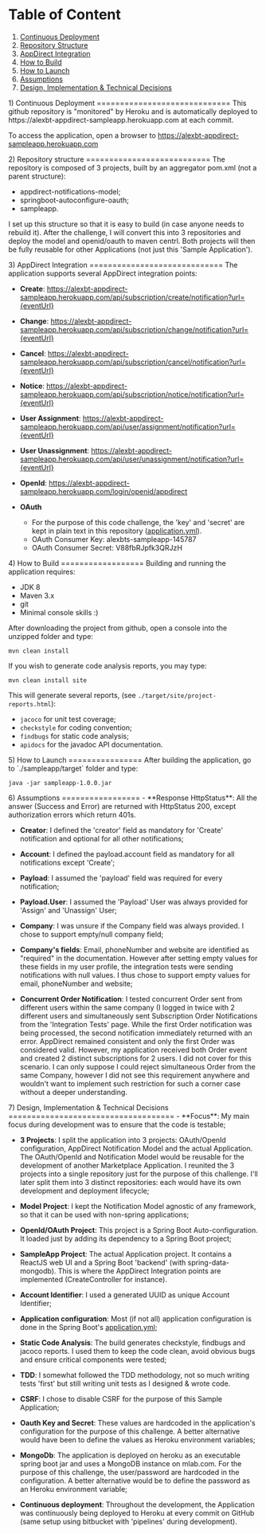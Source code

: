 Table of Content
=================
1. [Continuous Deployment](#continuous-deployment)
2. [Repository Structure](#repository-structure)
3. [AppDirect Integration](#appdirect-integration)
4. [How to Build](#how-to-build)
5. [How to Launch](#how-to-launch)
6. [Assumptions](#assumptions)
7. [Design, Implementation & Technical Decisions](#design-implementation-technical-decisions)



<a name="continuous-deployment"/>
1) Continuous Deployment 
=============================
This github repository is "monitored" by Heroku and is automatically deployed to https://alexbt-appdirect-sampleapp.herokuapp.com at each commit.

To access the application, open a browser to https://alexbt-appdirect-sampleapp.herokuapp.com


<a name="repository-structure"/>
2) Repository structure
===========================
The repository is composed of 3 projects, built by an aggregator pom.xml (not a parent structure):

- appdirect-notifications-model;
- springboot-autoconfigure-oauth;
- sampleapp.

I set up this structure so that it is easy to build (in case anyone needs to rebuild it). After the challenge, I will convert this into 3 repositories and deploy the model and openid/oauth to maven centrl. Both projects will then be fully reusable for other Applications (not just this 'Sample Application').

<a name="appdirect-integration"/>
3) AppDirect Integration
=============================
The application supports several AppDirect integration points:

- **Create**: https://alexbt-appdirect-sampleapp.herokuapp.com/api/subscription/create/notification?url={eventUrl} 

- **Change**: https://alexbt-appdirect-sampleapp.herokuapp.com/api/subscription/change/notification?url={eventUrl}

- **Cancel**: https://alexbt-appdirect-sampleapp.herokuapp.com/api/subscription/cancel/notification?url={eventUrl}

- **Notice**: https://alexbt-appdirect-sampleapp.herokuapp.com/api/subscription/notice/notification?url={eventUrl}

- **User Assignment**: https://alexbt-appdirect-sampleapp.herokuapp.com/api/user/assignment/notification?url={eventUrl}

- **User Unassignment**: https://alexbt-appdirect-sampleapp.herokuapp.com/api/user/unassignment/notification?url={eventUrl}

- **OpenId**: https://alexbt-appdirect-sampleapp.herokuapp.com/login/openid/appdirect

- **OAuth**
    - For the purpose of this code challenge, the 'key' and 'secret' are kept in plain text in this repository ([application.yml](https://github.com/alexturcot/alexbt-appdirect-sampleapp/blob/master/sampleapp/src/main/resources/application.yml)).
    - OAuth Consumer Key: alexbts-sampleapp-145787
    - OAuth Consumer Secret: V88fbRJpfk3QRJzH


<a name="how-to-build"/>
4) How to Build
==================
Building and running the application requires:

- JDK 8
- Maven 3.x
- git
- Minimal console skills :)

After downloading the project from github, open a console into the unzipped folder and type:
    
    mvn clean install
    
If you wish to generate code analysis reports, you may type:
    
    mvn clean install site

This will generate several reports, (see `./target/site/project-reports.html`):

- `jacoco` for unit test coverage;
- `checkstyle` for coding convention;
- `findbugs` for static code analysis;
- `apidocs` for the javadoc API documentation.


<a name="how-to-launch"/>
5) How to Launch
================
After building the application, go to `./sampleapp/target` folder and type:

    java -jar sampleapp-1.0.0.jar



<a name="assumptions"/>
6) Assumptions
=================
- **Response HttpStatus**: All the answer (Success and Error) are returned with HttpStatus 200, except authorization errors which return 401s.

- **Creator**: I defined the 'creator' field as mandatory for 'Create' notification and optional for all other notifications;

- **Account**: I defined the payload.account field as mandatory for all notifications except 'Create';

- **Payload**: I assumed the 'payload' field was required for every notification;

- **Payload.User**: I assumed the 'Payload' User was always provided for 'Assign' and 'Unassign' User;

- **Company**: I was unsure if the Company field was always provided. I chose to support empty/null company field;

- **Company's fields**: Email, phoneNumber and website are identified as "required" in the documentation. However after setting empty values for these fields in my user profile, the integration tests were sending notifications with null values. I thus chose to support empty values for email, phoneNumber and website;

- **Concurrent Order Notification**: I tested concurrent Order sent from different users within the same company (I logged in twice with 2 different users and simultaneously sent Subscription Order Notifications from the 'Integration Tests' page. While the first Order notification was being processed, the second notification immediately returned with an error. AppDirect remained consistent and only the first Order was considered valid. However, my application received both Order event and created 2 distinct subscriptions for 2 users.
I did not cover for this scenario. I can only suppose I could reject simultaneous Order from the same Company, however I did not see this requirement anywhere and wouldn't want to implement such restriction for such a corner case without a deeper understanding.  
 
 

<a name="design-implementation-technical-decisions"/>
7) Design, Implementation & Technical Decisions
====================================
- **Focus**: My main focus during development was to ensure that the code is testable;

- **3 Projects**: I split the application into 3 projects: OAuth/OpenId configuration, AppDirect Notification Model and the actual Application. The OAuth/OpenId and Notification Model would be reusable for the development of another Marketplace Application. I reunited the 3 projects into a single repository just for the purpose of this challenge. I'll later split them into 3 distinct repositories: each would have its own development and deployment lifecycle;

- **Model Project**: I kept the Notification Model agnostic of any framework, so that it can be used with non-spring applications;

- **OpenId/OAuth Project**: This project is a Spring Boot Auto-configuration. It loaded just by adding its dependency to a Spring Boot project;

- **SampleApp Project**: The actual Application project. It contains a ReactJS web UI and a Spring Boot 'backend' (with spring-data-mongodb). This is where the AppDirect Integration points are implemented (CreateController for instance).

- **Account Identifier**: I used a generated UUID as unique Account Identifier;

- **Application configuration**: Most (if not all) application configuration is done in the Spring Boot's [application.yml](https://github.com/alexturcot/alexbt-appdirect-sampleapp/blob/master/sampleapp/src/main/resources/application.yml);

- **Static Code Analysis**: The build generates checkstyle, findbugs and jacoco reports. I used them to keep the code clean, avoid obvious bugs and ensure critical components were tested;

- **TDD**: I somewhat followed the TDD methodology, not so much writing tests 'first' but still writing unit tests as I designed & wrote code.

- **CSRF**: I chose to disable CSRF for the purpose of this Sample Application;

- **Oauth Key and Secret**: These values are hardcoded in the application's configuration for the purpose of this challenge. A better alternative would have been to define the values as Heroku environment variables;

- **MongoDb**: The application is deployed on heroku as an executable spring boot jar and uses a MongoDB instance on mlab.com. For the purpose of this challenge, the user/password are hardcoded in the configuration. A better alternative would be to define the password as an Heroku environment variable;

- **Continuous deployment**: Throughout the development, the Application was continuously being deployed to Heroku at every commit on GitHub (same setup using bitbucket with 'pipelines' during development).

